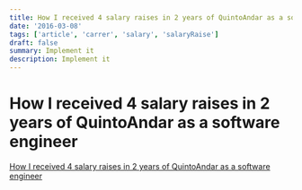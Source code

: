 ```yaml
---
title: How I received 4 salary raises in 2 years of QuintoAndar as a software engineer
date: '2016-03-08'
tags: ['article', 'carrer', 'salary', 'salaryRaise']
draft: false
summary: Implement it
description: Implement it
---
```


# How I received 4 salary raises in 2 years of QuintoAndar as a software engineer

[How I received 4 salary raises in 2 years of QuintoAndar as a software engineer](https://www.iamtk.co/how-i-received-4-salary-raises-in-2-years-of-quintoandar-as-a-software-engineer)